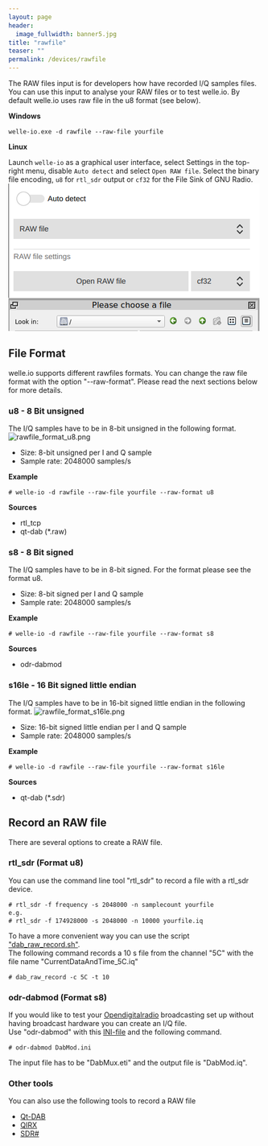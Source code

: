 ```yaml
---
layout: page
header:
  image_fullwidth: banner5.jpg
title: "rawfile"
teaser: ""
permalink: /devices/rawfile
---
```


The RAW files input is for developers how have recorded I/Q samples files. You can use this input to analyse your RAW files or to test welle.io. By default welle.io uses raw file in the u8 format (see below).

**Windows**
  ```
welle-io.exe -d rawfile --raw-file yourfile
  ```

**Linux**

Launch ``welle-io`` as a graphical user interface, select Settings in the 
top-right menu, disable ``Auto detect`` and select ``Open RAW file``. Select
the binary file encoding, ``u8`` for ``rtl_sdr`` output or ``cf32`` for 
the File Sink of GNU Radio.
![rawfile_dialog.png](/images/rawfile_dialog.png)

## File Format
welle.io supports different rawfiles formats. You can change the raw file format with the option "--raw-format". Please read the next sections below for more details.

### u8 - 8 Bit unsigned
The I/Q samples have to be in 8-bit unsigned in the following format.
![rawfile_format_u8.png](/images/rawfile_format_u8.png)
* Size: 8-bit unsigned per I and Q sample
* Sample rate: 2048000 samples/s

**Example**
  ```
# welle-io -d rawfile --raw-file yourfile --raw-format u8
  ```

**Sources**
* rtl_tcp
* qt-dab (*.raw)

### s8 - 8 Bit signed
The I/Q samples have to be in 8-bit signed. For the format please see the format u8.
* Size: 8-bit signed per I and Q sample
* Sample rate: 2048000 samples/s

**Example**
  ```
# welle-io -d rawfile --raw-file yourfile --raw-format s8
  ```

**Sources**
* odr-dabmod

### s16le - 16 Bit signed little endian
The I/Q samples have to be in 16-bit signed little endian in the following format.
![rawfile_format_s16le.png](/images/rawfile_format_s16le.png)
* Size: 16-bit signed little endian per I and Q sample
* Sample rate: 2048000 samples/s

**Example**
  ```
# welle-io -d rawfile --raw-file yourfile --raw-format s16le
  ```

**Sources**
* qt-dab (*.sdr)

## Record an RAW file
There are several options to create a RAW file.

### rtl_sdr (Format u8)
You can use the command line tool "rtl_sdr" to record a file with a rtl_sdr device.
  ```
# rtl_sdr -f frequency -s 2048000 -n samplecount yourfile
e.g.
# rtl_sdr -f 174928000 -s 2048000 -n 10000 yourfile.iq
  ```
To have a more convenient way you can use the script ["dab_raw_record.sh"](../download/dab_raw_record.sh).  
The following command records a 10 s file from the channel "5C" with the file name "CurrentDataAndTime_5C.iq"
  ```
# dab_raw_record -c 5C -t 10
  ```

### odr-dabmod (Format s8)
If you would like to test your [Opendigitalradio](http://www.opendigitalradio.org/) broadcasting set up without having broadcast hardware you can create an I/Q file.  
Use "odr-dabmod" with this [INI-file](../download/DabMod.ini) and the following command.
  ```
# odr-dabmod DabMod.ini
  ```
The input file has to be "DabMux.eti" and the output file is "DabMod.iq".

### Other tools
You can also use the following tools to record a RAW file
 * [Qt-DAB](https://www.sdr-j.tk/index.html)
 * [QIRX](https://qirx.softsyst.com/)
 * [SDR#](https://airspy.com/)
